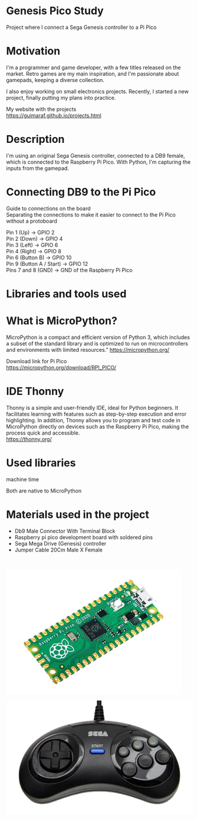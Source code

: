 # Genesis Pico Study
Project where I connect a Sega Genesis controller to a Pi Pico

# Motivation
I'm a programmer and game developer, with a few titles released on the market. Retro games are my main inspiration, and I'm passionate about gamepads, keeping a diverse collection.</br>

I also enjoy working on small electronics projects. Recently, I started a new project, finally putting my plans into practice.</br>

My website with the projects</br>
https://guimaraf.github.io/projects.html

# Description
I'm using an original Sega Genesis controller, connected to a DB9 female, which is connected to the Raspberry Pi Pico. With Python, I'm capturing the inputs from the gamepad.

# Connecting DB9 to the Pi Pico
Guide to connections on the board </br>
Separating the connections to make it easier to connect to the Pi Pico without a protoboard </br>

Pin 1 (Up) -> GPIO 2 </br>
Pin 2 (Down) -> GPIO 4 </br>
Pin 3 (Left) -> GPIO 6 </br>
Pin 4 (Right) -> GPIO 8 </br>
Pin 6 (Button B) -> GPIO 10 </br>
Pin 9 (Button A / Start) -> GPIO 12 </br>
Pins 7 and 8 (GND) -> GND of the Raspberry Pi Pico

# Libraries and tools used

# What is MicroPython?
MicroPython is a compact and efficient version of Python 3, which includes a subset of the standard library and is optimized to run on microcontrollers and environments with limited resources.”
https://micropython.org/ </br>

Download link for Pi Pico </br>
https://micropython.org/download/RPI_PICO/

# IDE Thonny
Thonny is a simple and user-friendly IDE, ideal for Python beginners. It facilitates learning with features such as step-by-step execution and error highlighting. In addition, Thonny allows you to program and test code in MicroPython directly on devices such as the Raspberry Pi Pico, making the process quick and accessible. </br>
https://thonny.org/

# Used libraries
machine
time

Both are native to MicroPython
</br>

# Materials used in the project
- Db9 Male Connector With Terminal Block
- Raspberry pi pico development board with soldered pins
- Sega Mega Drive (Genesis) controller
- Jumper Cable 20Cm Male X Female
</br>

![Alt text](/img/pipico.png?raw=true "Sega Genesis 6 buttons")

![Alt text](/img/genesis6pad.png?raw=true "Sega Genesis 6 buttons")
</br>